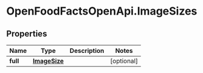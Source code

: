 # OpenFoodFactsOpenApi.ImageSizes

## Properties

Name | Type | Description | Notes
------------ | ------------- | ------------- | -------------
**full** | [**ImageSize**](ImageSize.md) |  | [optional] 


